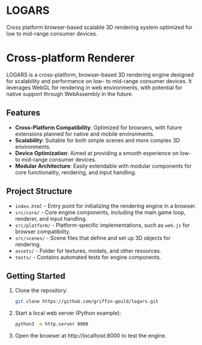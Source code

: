 # LOGARS
Cross platform browser-based scalable 3D rendering system optimized for low to mid-range consumer devices.

# Cross-platform Renderer

LOGARS is a cross-platform, browser-based 3D rendering engine designed for scalability and performance on low- to mid-range consumer devices. It leverages WebGL for rendering in web environments, with potential for native support through WebAssembly in the future.

## Features

- **Cross-Platform Compatibility**: Optimized for browsers, with future extensions planned for native and mobile environments.
- **Scalability**: Suitable for both simple scenes and more complex 3D environments.
- **Device Optimization**: Aimed at providing a smooth experience on low- to mid-range consumer devices.
- **Modular Architecture**: Easily extendable with modular components for core functionality, rendering, and input handling.

## Project Structure

- `index.html` - Entry point for initializing the rendering engine in a browser.
- `src/core/` - Core engine components, including the main game loop, renderer, and input handling.
- `src/platform/` - Platform-specific implementations, such as `web.js` for browser compatibility.
- `src/scenes/` - Scene files that define and set up 3D objects for rendering.
- `assets/` - Folder for textures, models, and other resources.
- `tests/` - Contains automated tests for engine components.

## Getting Started

1. Clone the repository:
   ```bash
   git clone https://github.com/griffin-gould/logars.git

2. Start a local web server (Python example):
   ```bash
   python3 -m http.server 8000

3. Open the browser at http://localhost:8000 to test the engine.
